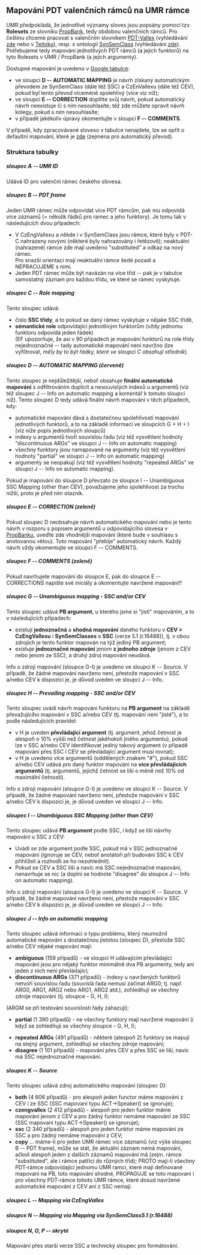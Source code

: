 ## Mapování PDT valenčních rámců na UMR rámce

UMR předpokládá, že jednotlivé významy sloves jsou popsány pomocí tzv. **Rolesets** ze slovníku [PropBank](https://verbs.colorado.edu/propbank-development/), tedy obdobou valenčních rámců. Pro češtinu chceme pracovat s valenčním slovníkem [PDT-Vallex](https://ufal.mff.cuni.cz/pdt-vallex-valency-lexicon-linked-czech-corpora) (vyhledávání [zde](http://lindat.mff.cuni.cz/services/PDT-Vallex/) nebo v [Teitoku](https://lindat.mff.cuni.cz/services/teitok/pdtc10/index.php?action=vallex)), 
resp. s ontologií [SynSemClass](https://ufal.mff.cuni.cz/synsemclass) 
(vyhledávání [zde](https://lindat.mff.cuni.cz/services/SynSemClassSearch/?version=synsemclass5.0)). Potřebujeme tedy mapování jednotlivých PDT rámců (a jejich funktorů) na tyto Rolesets v UMR / PropBank (a jejich argumenty).  

Dostupné mapování je uvedeno v [Google tabulce](https://docs.google.com/spreadsheets/d/1lVo7a8hPBReI4VrgNkUGem8uC_sCQCXJJvLFCbwPuok/): 
<!-- stará nezamčená tabulka 
https://docs.google.com/spreadsheets/d/1AuIASjkdAdKom7bgjDN5BxMKeRUefHlN/edit#gid=452142481
https://docs.google.com/spreadsheets/d/1AuIASjkdAdKom7bgjDN5BxMKeRUef~~~~HlN/edit#gid=1231600085 -->
- ve sloupci **D -- AUTOMATIC MAPPING** je návrh získaný automatickým převodem ze SynSemClass (dále též  SSC) a CzEnVallexu (dále též CEV), pokud byl tento převod víceméně spolehlivý (více viz níž);
- ve sloupci **E -- CORRECTION** doplňte svůj návrh, pokud automatický návrh neexistuje či s ním nesouhlasíte; též zde můžete opravit návrh kolegy, pokud s ním nesouhlasíte;
- v případě jakékoliv úpravy okomentujte v sloupci **F -- COMMENTS**. 

V případě, kdy zpracovávané sloveso v tabulce nenajdete, lze se opřít o defaultní mapování, které je [zde](dafault-functors-to-umrlabels.txt) (zejména pro automatický převod).

### Struktura tabulky

##### sloupec A -- **UMR ID**
Udává ID pro valenční rámec českého slovesa. 

##### sloupec B -- **PDT frame**
Jeden UMR rámec může odpovídat více PDT rámcům, pak mu odpovídá více záznamů (= několik řádků pro ramec a jeho funktory). 
Je tomu tak v následujících dvou případech:
-  V CzEngVallexu a někde i v SynSemClass jsou rámce, které byly v PDT-C nahrazeny novými (některé byly nahrazovány i řetězově); neaktuální (nahrazené) rámce zde mají uvedeno "substituted" a odkaz na nový rámec.   
Pro snazší orientaci mají neaktuální rámce šedé pozadí a NEPRACUJEME s nimi.
-  Jeden PDT rámec může být navázán na více tříd -- pak je v tabulce samostatný záznam   pro každou třídu, ve které se rámec vyskytuje.

##### sloupec C -- **Role mapping**
Tento sloupec udává: 
- číslo **SSC třídy**, a to pokud se daný rámec vyskytuje v nějake SSC třídě, 
- **sémantické role** odpovídající jednotlivým funktorům (vždy jednomu funktoru odpovídá jeden řádek)   
(EF upozorňuje, že asi v 90 případech je mapování funktorů na role třídy nejednoznačné -- tady automatické mapování není navržno (lze vyfiltrovat, _měly by to být řádky, které ve sloupci C obsahují středník_)

##### sloupec D -- **AUTOMATIC MAPPING (červeně)**
Tento sloupec je nejdůležitější, neboť obsahuje **finální automatické mapování** s odfiltrováním duplicit a nesouvislých indexů u argumentů (viz též sloupec J -- Info on automatic mapping a komentář k tomuto sloupci níž). 
Tento sloupec D tedy udává finální návrh mapování v těch případech, kdy: 
- automatické mapování dává s dostatečnou spolehlivostí mapování jednotlivých funktorů, a to na základě informací ve sloupcích G + H + I (viz níže popis jednotlivých sloupců)
- indexy u argumentů tvoří souvislou řadu (viz též vysvětlení hodnoty  "discontinuous ARGs" ve sloupci J -- Info on automatic mapping)
- všechny funktory jsou namapované na argumenty (viz též vysvětlení hodnoty "partial" ve sloupci J -- Info on automatic mapping) 
- argumenty se neopakují (viz též vysvětlení hodnoty "repeated ARGs" ve sloupci J -- Info on automatic mapping).  

Pokud je mapování do sloupce D převzato ze sloupce I -- Unambiguous SSC Mapping (other than CEV), považujeme jeho spolehlivost za trochu nižší, proto je před ním otazník.

##### sloupec E -- **CORRECTION (zeleně)**
Pokud sloupec D neobsahuje návrh automatického mapování nebo je tento návrh v rozporu s popisem argumentů u odpovídajícího slovesa v [PropBanku](https://verbs.colorado.edu/propbank-development/), uveďte zde vhodnější mapování (které bude v souhlasu s anotovanou větou). Toto mapování "přebije" automatický návrh. Každý návrh vždy okomentujte ve sloupci F -- COMMENTS.

##### sloupec F -- **COMMENTS (zeleně)**
Pokud navrhujete mapování do sloupce E, pak do sloupce E -- CORRECTIONS napište své iniciály a okomentujte navržené mapování!!

##### sloupec G -- **Unambiguous mapping - SSC and/or CEV**
Tento sloupec udává **PB argument**, u kterého jsme si "jisti" mapováním, a to v následujících případech: 
- existují **jednoznačná** a **shodná mapování** daného funktoru v  **CEV = CzEngVallexu** i **SynSemClasses = SSC** (verze 5.1 (r.16488)),  tj. v obou zdrojích je tento funktor mapován na týž jediný PB argument;       
- existuje **jednoznačné mapování** jenom **z jednoho zdroje** (jenom z CEV nebo jenom ze SSC), a druhý zdroj mapování neudává.   

Info o zdroji mapování (sloupce G-I) je uvedeno ve sloupci K -- Source. V případě, že žádné mapování navrženo není, přestože mapování v SSC a/nebo CEV k dispozici je, je důvod uveden ve sloupci J -- Info. 

##### sloupec H -- **Prevailing mapping - SSC and/or CEV** 
Tento sloupec uvádí návrh mapování funktoru na **PB argument** na základě převažujícího mapování v SSC a/nebo CEV (tj. mapování neni "jisté"), a to podle následujících pravidel: 
- v H je uveden **převládající argument** (tj. argument, jehož četnost je alespoň o 10% vyšší než četnost jakéhokoli jiného argumentu), pokud lze v SSC a/nebo CEV identifikovat jediný takový argument (v případě mapování přes SSC i CEV se převládající argument musí rovnat);
- v H je uvedeno více argumentů (oddělených znakem "#"), pokud SSC a/nebo CEV udává pro daný funktor mapování na **více převládajících argumentů** (tj. argumentů, jejichž četnost se liší o méně než 10% od maximální četnosti).

Info o zdroji mapování (sloupce G-I) je uvedeno ve sloupci K -- Source. V případě, že žádné mapování navrženo není, přestože mapování v SSC a/nebo CEV k dispozici je, je důvod uveden ve sloupci J -- Info. 

##### sloupec I -- **Unambiguous SSC Mapping (other than CEV)**
Tento sloupec udává  **PB argument** podle SSC, i když se liší návrhy mapování u SSC z CEV:
- Uvádí se zde argument podle SSC, pokud má v SSC jednoznačné mapování (ignoruje se CEV, neboť anotátoři při budování SSC k CEV přihlíželi a rozhodli se ho nezohlednit).    
- Pokud se CEV a SSC liší a navíc má SSC nejednoznačné mapování, nenavrhuje se nic (a doplní se hodnote "disagree" do sloupce J -- Info on automatic mapping).

Info o zdroji mapování (sloupce G-I) je uvedeno ve sloupci K -- Source. V případě, že žádné mapování navrženo není, přestože mapování v SSC a/nebo CEV k dispozici je, je důvod uveden ve sloupci J -- Info. 

<!-- 1/ nemam namapovano SSC
        1a/ nemam namapovano CEV -> nevyplnuju nic
        1b/ mam namapovano CEV - source = "czengvallex"
            - CEV je jednoznacne -> vyplnuji sloupec G
            - CEV je nejednoznacne -> do H dam nejcetnejsi + blizka mapovani podle CEV -->

<!-- 2/ mam namapovano SSC
        2a/ nemam namapovano CEV - source = "ssc"
            - SSC je jednoznacne -> vyplnuji sloupec G
            - SSC je nejednoznacne -> vyplnuji sloupec H
        2b/ mam namapovano CEV - source = "both"
            - SSC a CEV mapovani je jednoznace a shoduji se -> vyplnuji sloupec G
            - SSC a CEV maji nejednoznacne mapovani, nicmene ta nejcetnejsi pro SSC a CEV se shoduji (tj. pokud ma SSC napr. ARG0#ARG1, musi mit CEV taky ARG0#ARG1, pokud ma CEV ARG0, tak to neberu jako shodu) - > vyplnuji sloupec H
            - SSC ma jednoznacne mapovani, ktere je ale odlisne od CEV -> SSC mapovani davam do sloupce I
            - SSC ma nejednoznacne mapovani, ktere je odlisne od CEV -> nedavam tam nic 
            (prislo mi, ze tam je "mira nejistoty" tak vysoka, ze bych to nechala radsi na anotatorovi) -->


##### sloupec J -- Info on automatic mapping
Tento sloupec udává informaci o typu problému, který neumožnil automatické mapování s dostatečnou jistotou (sloupec D), přestože SSC a/nebo CEV nějaké mapování mají: 
- **ambiguous** (159 případů) - ve sloupci H udávajícím převládající mapování jsou pro nějaký funktor minimálně dva PB argumenty, tedy ani jeden z nich není převládající;  
- **discontinuous ARGs** (371 případů) - indexy u navržených funktorů netvoří souvislou řadu (souvislá řada nemusí začínat ARG0; tj. např. ARG0, ARG1, ARG2 nebo ARG1, ARG2 atd.), zohledňují se všechny zdroje mapování (tj. sloupce - G, H, I);  
<!-- (hodnota je maximalne v jednom z nich pro každý funktor a v tomhle sloupci se zdůvodňuje, proč se hodnota z vyplněného sloupce G, H, I nepřepíše do sloupce D -->    
(ARGM se při testování souvislosti řady zahazují);
- **partial** (1 390 případů) - ne všechny funktory mají navržené mapování (i když se zohledňují se všechny sloupce - G, H, I); 
<!-- opet se divame na vsechny sloupce G, H a I, ale pokud mam pro nejaky funktor nevyplnenou hodnotu aspon v jednom z techto sloupcu, tak to beru, jakoze je mapovani celeho zpracovavaneho ramce na PB 'rozbite' a tudiz nic nedavam do sloupce -->
- **repeated ARGs** (491 případů) - některé (alespoň 2) funktory se mapují na stejný argument, zohledňují se všechny zdroje mapování;  
- **disagree** (1 101 případů) - mapování přes CEV a přes SSC se liší, navíc má SSC nejednoznačné mapování. 

<!-- Source i Info se vztahuji k celemu ramci, ne k jednotlivym funktorum. A ukladaji ruzne informace - ta Source je ten zdroj, odkud jsme mapovani ziskali, zatimco Info je informace o tom, proc se navrhovane mapovani ze sloupcu G, H a I nepresune do toho automatickeho mapovani ve sloupci D. -->

##### sloupec K -- Source
Tento sloupec udává zdroj automatického mapování (sloupec D): 

- **both** (4 606 případů) - pro alespoň jeden functor máme mapováni z CEV i ze SSC (SSC mapovani typu ACT->Speaker() se ignoruje); 
- **czengvallex** (2 412 případů) - alespoň pro jeden funktor máme mapování jenom z CEV a pro žádný funktor nemáme mapování ze SSC (SSC mapovani typu ACT->Speaker() se ignoruje);  
- **ssc** (2 340 případů) - alespoň pro jeden funktor máme mapování ze SSC a pro žádný nemáme mapování z CEV; 
- **copy** ... máme-li pro jeden UMR rámec více záznamů (viz výše sloupec B -- PDT frame), může se stát, že aktuální záznam nemá mapování, ačkoli alespoň jeden z dalších záznamů mapování má (zejm. rámce "substituted", ale i rámce patřící do různých tříd);  PROTO maji-li všechny PDT-rámce odpovídající jednomu UMR ramci, které mají definované mapovani na PB, toto mapování shodné, PROPAGUJE se toto mapovani i pro všechny PDT-rámce tohoto UMR rámce, které dosud navržené automatické mapování z CEV ani z SSC nemají.
  

<!-- V source je jenom informace o tom, kde jsme k tomu mapovani prisli, aby si mohl anotator rict, jak moc je ta informace "relevantni" - kdyz je to z obou zdroju, tak je ta informace nejhodnotnejsi, pak podle SSC a jako nejmene presnou vnimam tu z CEV (copy je pro pripad, ze dany ramec nemam ani v CEV ani v SSC, ale nejaky jeho predchudce, ktery byl timhle nahrazen, v CEV nebo SSC byl - ale protoze nevim, proc se ten ramec nahrazoval novejsim, k jakym zmenam tam doslo, davam tam informaci, ze je to jenom zkopirovane). -->




##### sloupec L -- Mapping via CzEngVallex

##### sloupce N -- Mapping via Mapping via SynSemClass5.1 (r.16488)

##### sloupce N, O, P -- skryté
Mapování přes starší verze SSC a technický sloupec pro formátování.
